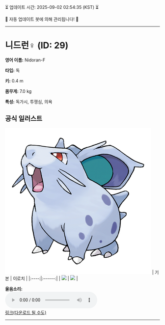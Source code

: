 
⏳ 업데이트 시간: 2025-09-02 02:54:35 (KST) ⏳

🤖 자동 업데이트 봇에 의해 관리됩니다! 🤖

---

# 니드런♀ (ID: 29)
**영어 이름:** Nidoran-F

**타입:** 독

**키:** 0.4 m

**몸무게:** 7.0 kg

**특성:** 독가시, 투쟁심, 의욕

## 공식 일러스트
![](https://raw.githubusercontent.com/PokeAPI/sprites/master/sprites/pokemon/other/official-artwork/29.png)
| 기본 | 이로치 |
|:----:|:------:|
| <img src="http://play.pokemonshowdown.com/sprites/ani/nidoran-f.gif" width="200"> | <img src="https://raw.githubusercontent.com/PokeAPI/sprites/master/sprites/pokemon/shiny/29.png" width="200"> |

**울음소리:**<br><audio controls src="https://raw.githubusercontent.com/PokeAPI/cries/main/cries/pokemon/latest/29.ogg"></audio><br> [링크(다운로드 될 수도)](https://raw.githubusercontent.com/PokeAPI/cries/main/cries/pokemon/latest/29.ogg)


---
